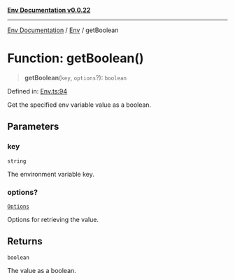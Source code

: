 [**Env Documentation v0.0.22**](../../README.md)

***

[Env Documentation](../../modules.md) / [Env](../README.md) / getBoolean

# Function: getBoolean()

> **getBoolean**(`key`, `options`?): `boolean`

Defined in: [Env.ts:94](https://github.com/stonemjs/env/blob/f87a794c17b46b9f32ee1b61a8ff3fab1da12f18/src/Env.ts#L94)

Get the specified env variable value as a boolean.

## Parameters

### key

`string`

The environment variable key.

### options?

[`Options`](../../declarations/interfaces/Options.md)

Options for retrieving the value.

## Returns

`boolean`

The value as a boolean.
